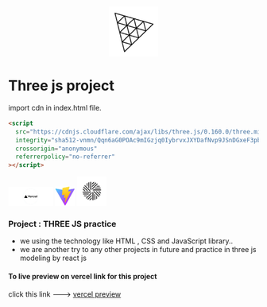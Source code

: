 <div align="center">
<img src="./img/three.png" width="100">
</div>

# Three js project

import cdn in index.html file.

``` html
<script
  src="https://cdnjs.cloudflare.com/ajax/libs/three.js/0.160.0/three.min.js"
  integrity="sha512-vnmn/Qqn6aG0POAc9mIGzjq0IybrvxJXYDafNvp9JSnDGxeF3pbkSqLvf+YGd5ku63pT7sa/jxHn7/d0mU8+tA=="
  crossorigin="anonymous"
  referrerpolicy="no-referrer"
></script>
```

<div>
<img src="./img/vercel.png" width="90">
<img src="./img/vite.png" width="40">
<img src="./img/geo.png" width="60">
</div>

### Project : THREE JS practice 
- we using the technology like HTML , CSS and JavaScript library..
- we are another try to any other projects in future and practice in three js modeling by react js


#### To live preview on vercel link for this project 


click this link ---> [vercel preview](https://three-js-project-lac.vercel.app/)

